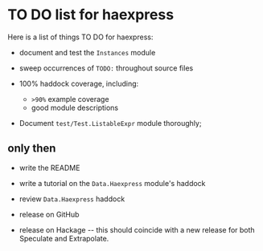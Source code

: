 TO DO list for haexpress
========================

Here is a list of things TO DO for haexpress:

* document and test the `Instances` module

* sweep occurrences of `TODO:` throughout source files

* 100% haddock coverage, including:
	- `>90%` example coverage
	- good module descriptions

* Document `test/Test.ListableExpr` module thoroughly;


only then
---------

* write the README

* write a tutorial on the `Data.Haexpress` module's haddock

* review `Data.Haexpress` haddock

* release on GitHub

* release on Hackage -- this should coincide with a new release for both
  Speculate and Extrapolate.
